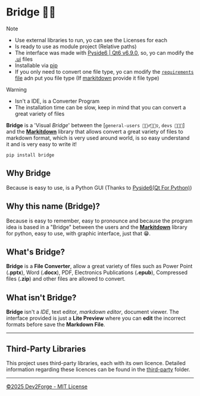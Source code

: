 # Bridge 🌉🐍

> [!NOTE]
> - Use external libraries to run, yo can see the Licenses for each
> - Is ready to use as module project (Relative paths)
> - The interface was made with [Pyside6 | Qt6 v6.9.0](https://doc.qt.io/qtforpython-6/), so, yo can modify the [.ui](https://doc.qt.io/qtforpython-6/tutorials/basictutorial/uifiles.html) files
> - Installable via [pip](https://pypi.org/project/pip/) 
> - If you only need to convert one file type, yo can modify the [`requirements` file](./requirements.txt) adn put you file type (If [markitdown](https://github.com/microsoft/markitdown) provide it file type)

> [!WARNING]
> - Isn't a IDE, is a Converter Program
> - The installation time can be slow, keep in mind that you can convert a great variety of files

**Bridge** is a 'Visual _Bridge_' between the [`general-users 🙆🏻‍♂️🙆🏻‍♀️`, `devs 👩🏻‍💻`] and the [**Markitdown**](https://github.com/microsoft/markitdown) library that allows convert a great variety of files to markdown format, which is very used around world, is so easy understand it and is very easy to write it!

```shell
pip install bridge
```

## Why Bridge

Because is easy to use, is a Python GUI (Thanks to [Pyside6(Qt For Python)](https://doc.qt.io/qtforpython-6/))

## Why this name (Bridge)?

Because is easy to remember, easy to pronounce and because the program idea is based in a "Bridge" between the users and the [**Markitdown**](https://github.com/microsoft/markitdown) library for python, easy to use, with graphic interface, just that 😁.

## What's Bridge?

**Bridge** is a **File Converter**, allow a great variety of files such as Power Point (**.pptx**), Word (**.docx**), PDF, Electronics Publications (**.epub**), Compressed files (**.zip**) and other files are allowed to convert.

## What isn't Bridge?

**Bridge** isn't a _IDE_, text editor, _markdown editor_, document viewer. The interface provided is just a **Lite Preview** where you can **edit** the incorrect formats before save the **Markdown File**.

---

## Third-Party Libraries

This project uses third-party libraries, each with its own licence. Detailed information regarding these licences can be found in the [third-party](./third-party/) folder.

---

[&copy;2025 Dev2Forge - MIT License](./LICENSE)